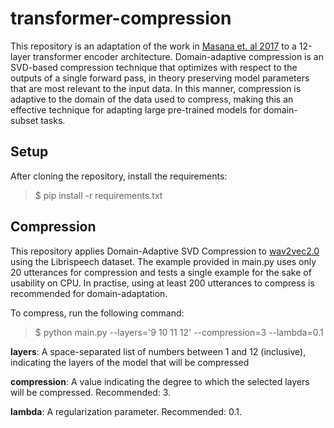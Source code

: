 # transformer-compression

This repository is an adaptation of the work in [Masana et. al 2017](https://openaccess.thecvf.com/content_ICCV_2017/papers/Masana_Domain-Adaptive_Deep_Network_ICCV_2017_paper.pdf) to a 12-layer transformer encoder architecture. Domain-adaptive compression is an SVD-based compression technique that optimizes with respect to the outputs of a single forward pass, in theory preserving model parameters that are most relevant to the input data. In this manner, compression is adaptive to the domain of the data used to compress, making this an effective technique for adapting large pre-trained models for domain-subset tasks.  

## Setup

After cloning the repository, install the requirements:
> $ pip install -r requirements.txt

## Compression

This repository applies Domain-Adaptive SVD Compression to [wav2vec2.0](https://arxiv.org/abs/2006.11477) using the Librispeech dataset. The example provided in main.py uses only 20 utterances for compression and tests a single example for the sake of usability on CPU. In practise, using at least 200 utterances to compress is recommended for domain-adaptation.

To compress, run the following command:
> $ python main.py --layers='9 10 11 12' --compression=3 --lambda=0.1

**layers**: A space-separated list of numbers between 1 and 12 (inclusive), indicating the layers of the model that will be compressed

**compression**: A value indicating the degree to which the selected layers will be compressed. Recommended: 3.

**lambda**: A regularization parameter. Recommended: 0.1.
